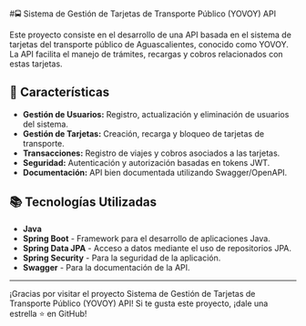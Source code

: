 #🚍 Sistema de Gestión de Tarjetas de Transporte Público (YOVOY) API

Este proyecto consiste en el desarrollo de una API basada en el sistema de tarjetas del transporte público de Aguascalientes, conocido como YOVOY. La API facilita el manejo de trámites, recargas y cobros relacionados con estas tarjetas.

## 🚀 Características

- **Gestión de Usuarios:** Registro, actualización y eliminación de usuarios del sistema.
- **Gestión de Tarjetas:** Creación, recarga y bloqueo de tarjetas de transporte.
- **Transacciones:** Registro de viajes y cobros asociados a las tarjetas.
- **Seguridad:** Autenticación y autorización basadas en tokens JWT.
- **Documentación:** API bien documentada utilizando Swagger/OpenAPI.

## 📚 Tecnologías Utilizadas

- **Java**
- **Spring Boot** - Framework para el desarrollo de aplicaciones Java.
- **Spring Data JPA** - Acceso a datos mediante el uso de repositorios JPA.
- **Spring Security** - Para la seguridad de la aplicación.
- **Swagger** - Para la documentación de la API.

---

¡Gracias por visitar el proyecto Sistema de Gestión de Tarjetas de Transporte Público (YOVOY) API! Si te gusta este proyecto, ¡dale una estrella ⭐ en GitHub!
